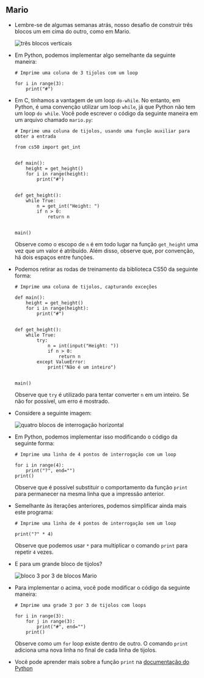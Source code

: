 Mario
-----

*   Lembre-se de algumas semanas atrás, nosso desafio de construir três blocos um em cima do outro, como em Mario.
    
    ![três blocos verticais](https://cs50.harvard.edu/x/2023/notes/6/cs50Week6Slide073.png "blocos Mario")
    
*   Em Python, podemos implementar algo semelhante da seguinte maneira:
    
        # Imprime uma coluna de 3 tijolos com um loop
        
        for i in range(3):
            print("#")
        
    
*   Em C, tínhamos a vantagem de um loop `do-while`. No entanto, em Python, é uma convenção utilizar um loop `while`, já que Python não tem um loop `do while`. Você pode escrever o código da seguinte maneira em um arquivo chamado `mario.py`:
    
        # Imprime uma coluna de tijolos, usando uma função auxiliar para obter a entrada
        
        from cs50 import get_int
        
        
        def main():
            height = get_height()
            for i in range(height):
                print("#")
        
        
        def get_height():
            while True:
                n = get_int("Height: ")
                if n > 0:
                    return n
        
        
        main()
        
    
    Observe como o escopo de `n` é em todo lugar na função `get_height` uma vez que um valor é atribuído. Além disso, observe que, por convenção, há dois espaços entre funções.
    
*   Podemos retirar as rodas de treinamento da biblioteca CS50 da seguinte forma:
    
        # Imprime uma coluna de tijolos, capturando exceções
        
        def main():
            height = get_height()
            for i in range(height):
                print("#")
        
        
        def get_height():
            while True:
                try:
                    n = int(input("Height: "))
                    if n > 0:
                        return n
                except ValueError:
                    print("Não é um inteiro")
        
        
        main()
        
    
    Observe que `try` é utilizado para tentar converter `n` em um inteiro. Se não for possível, um erro é mostrado.
    
*   Considere a seguinte imagem:
    
    ![quatro blocos de interrogação horizontal](https://cs50.harvard.edu/x/2023/notes/6/cs50Week6Slide075.png "blocos Mario")
    
*   Em Python, podemos implementar isso modificando o código da seguinte forma:
    
        # Imprime uma linha de 4 pontos de interrogação com um loop
        
        for i in range(4):
            print("?", end="")
        print()
        
    
    Observe que é possível substituir o comportamento da função `print` para permanecer na mesma linha que a impressão anterior.
    
*   Semelhante às iterações anteriores, podemos simplificar ainda mais este programa:
    
        # Imprime uma linha de 4 pontos de interrogação sem um loop
        
        print("?" * 4)
        
    
    Observe que podemos usar `*` para multiplicar o comando `print` para repetir `4` vezes.
    
*   E para um grande bloco de tijolos?
    
    ![bloco 3 por 3 de blocos Mario](https://cs50.harvard.edu/x/2023/notes/6/cs50Week6Slide078.png "blocos Mario")
    
*   Para implementar o acima, você pode modificar o código da seguinte maneira:
    
        # Imprime uma grade 3 por 3 de tijolos com loops
        
        for i in range(3):
            for j in range(3):
                print("#", end="")
            print()
        
    
    Observe como um `for` loop existe dentro de outro. O comando `print` adiciona uma nova linha no final de cada linha de tijolos.
    
*   Você pode aprender mais sobre a função `print` na [documentação do Python](https://docs.python.org/3/library/functions.html#print)
